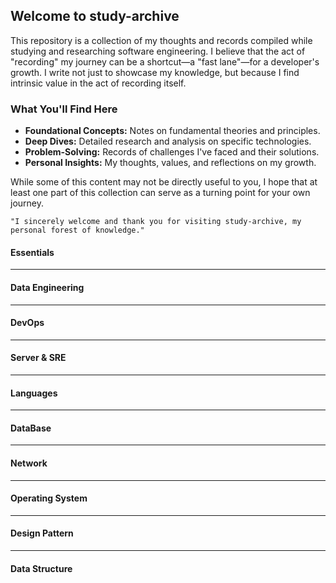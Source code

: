 ## Welcome to study-archive
This repository is a collection of my thoughts and records compiled while studying and researching software engineering.
I believe that the act of "recording" my journey can be a shortcut—a "fast lane"—for a developer's growth. I write not just to showcase my knowledge, but because I find intrinsic value in the act of recording itself.

### What You'll Find Here

* **Foundational Concepts:** Notes on fundamental theories and principles.
* **Deep Dives:** Detailed research and analysis on specific technologies.
* **Problem-Solving:** Records of challenges I've faced and their solutions.
* **Personal Insights:** My thoughts, values, and reflections on my growth.

While some of this content may not be directly useful to you, I hope that at least one part of this collection can serve as a turning point for your own journey.
```
"I sincerely welcome and thank you for visiting study-archive, my personal forest of knowledge."
```

#### Essentials

---

#### Data Engineering

---

#### DevOps

---

#### Server & SRE

___

#### Languages

---

#### DataBase

---

#### Network

---

#### Operating System

---

#### Design Pattern

---

#### Data Structure

